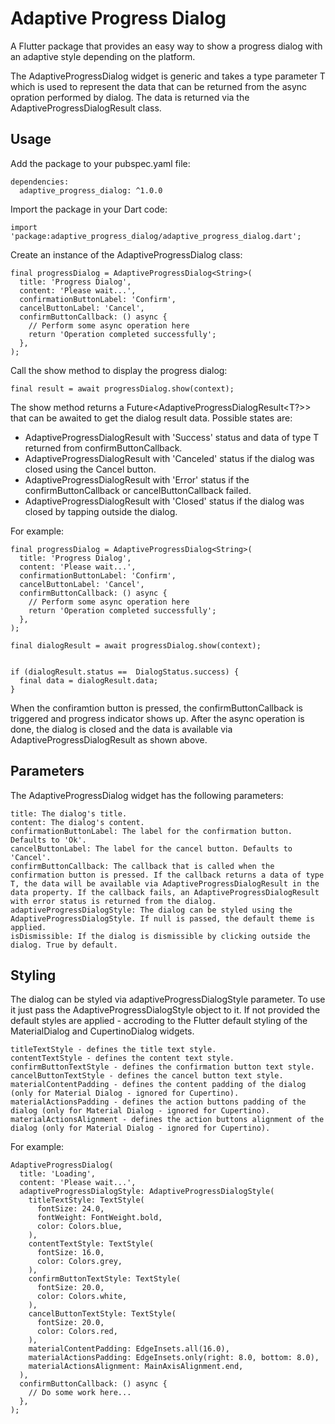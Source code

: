 # Adaptive Progress Dialog

A Flutter package that provides an easy way to show a progress dialog with an adaptive style depending on the platform.

The AdaptiveProgressDialog widget is generic and takes a type parameter T which is used to represent the data that can be returned from the async opration performed by dialog. The data is returned via the AdaptiveProgressDialogResult class.

## Usage
Add the package to your pubspec.yaml file:

```
dependencies:
  adaptive_progress_dialog: ^1.0.0
```

Import the package in your Dart code:

```
import 'package:adaptive_progress_dialog/adaptive_progress_dialog.dart';
```

Create an instance of the AdaptiveProgressDialog class:

```
final progressDialog = AdaptiveProgressDialog<String>(
  title: 'Progress Dialog',
  content: 'Please wait...',
  confirmationButtonLabel: 'Confirm',
  cancelButtonLabel: 'Cancel',
  confirmButtonCallback: () async {
    // Perform some async operation here
    return 'Operation completed successfully';
  },
);
```
Call the show method to display the progress dialog:

```
final result = await progressDialog.show(context);
```

The show method returns a Future<AdaptiveProgressDialogResult<T?>> that can be awaited to get the dialog result data. Possible states are:

+ AdaptiveProgressDialogResult with 'Success' status and data of type T returned from confirmButtonCallback.
+ AdaptiveProgressDialogResult with 'Canceled' status if the dialog was closed using the Cancel button.
+ AdaptiveProgressDialogResult with 'Error' status if the confirmButtonCallback or cancelButtonCallback failed.
+ AdaptiveProgressDialogResult with 'Closed' status if the dialog was closed by tapping outside the dialog.

For example:

```
final progressDialog = AdaptiveProgressDialog<String>(
  title: 'Progress Dialog',
  content: 'Please wait...',
  confirmationButtonLabel: 'Confirm',
  cancelButtonLabel: 'Cancel',
  confirmButtonCallback: () async {
    // Perform some async operation here
    return 'Operation completed successfully';
  },
);

final dialogResult = await progressDialog.show(context);


if (dialogResult.status ==  DialogStatus.success) {
  final data = dialogResult.data;
}
```

When the confiramtion button is pressed, the confirmButtonCallback is triggered and progress indicator shows up. 
After the async operation is done, the dialog is closed and the data is available via AdaptiveProgressDialogResult as shown above.

## Parameters
The AdaptiveProgressDialog widget has the following parameters:

```
title: The dialog's title.
content: The dialog's content.
confirmationButtonLabel: The label for the confirmation button. Defaults to 'Ok'.
cancelButtonLabel: The label for the cancel button. Defaults to 'Cancel'.
confirmButtonCallback: The callback that is called when the confirmation button is pressed. If the callback returns a data of type T, the data will be available via AdaptiveProgressDialogResult in the data property. If the callback fails, an AdaptiveProgressDialogResult with error status is returned from the dialog. adaptiveProgressDialogStyle: The dialog can be styled using the AdaptiveProgressDialogStyle. If null is passed, the default theme is applied.
isDismissible: If the dialog is dismissible by clicking outside the dialog. True by default.
```

## Styling
The dialog can be styled via adaptiveProgressDialogStyle parameter. To use it just pass the AdaptiveProgressDialogStyle object to it.
If not provided the default styles are applied - accroding to the Flutter default styling of the MaterialDialog and CupertinoDialog widgets.

```
titleTextStyle - defines the title text style.
contentTextStyle - defines the content text style.
confirmButtonTextStyle - defines the confirmation button text style.
cancelButtonTextStyle - defines the cancel button text style.
materialContentPadding - defines the content padding of the dialog (only for Material Dialog - ignored for Cupertino).
materialActionsPadding - defines the action buttons padding of the dialog (only for Material Dialog - ignored for Cupertino).
materialActionsAlignment - defines the action buttons alignment of the dialog (only for Material Dialog - ignored for Cupertino).
```
For example:

```
AdaptiveProgressDialog(
  title: 'Loading',
  content: 'Please wait...',
  adaptiveProgressDialogStyle: AdaptiveProgressDialogStyle(
    titleTextStyle: TextStyle(
      fontSize: 24.0,
      fontWeight: FontWeight.bold,
      color: Colors.blue,
    ),
    contentTextStyle: TextStyle(
      fontSize: 16.0,
      color: Colors.grey,
    ),
    confirmButtonTextStyle: TextStyle(
      fontSize: 20.0,
      color: Colors.white,
    ),
    cancelButtonTextStyle: TextStyle(
      fontSize: 20.0,
      color: Colors.red,
    ),
    materialContentPadding: EdgeInsets.all(16.0),
    materialActionsPadding: EdgeInsets.only(right: 8.0, bottom: 8.0),
    materialActionsAlignment: MainAxisAlignment.end,
  ),
  confirmButtonCallback: () async {
    // Do some work here...
  },
);
```
